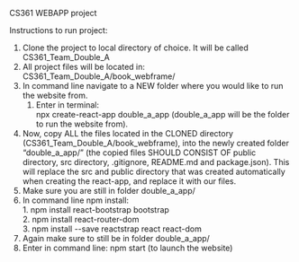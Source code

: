
CS361 WEBAPP project

Instructions to run project:
1. Clone the project to local directory of choice. It will be called CS361_Team_Double_A
2. All project files will be located in: CS361_Team_Double_A/book_webframe/
3. In command line navigate to a NEW folder where you would like to run the website from.
    1. Enter in terminal:  
       npx create-react-app double_a_app (double_a_app will be the folder to run the website from).
4. Now, copy ALL the files located in the CLONED directory (CS361_Team_Double_A/book_webframe), into the newly created folder “double_a_app/” (the copied files SHOULD CONSIST OF public directory, src directory, .gitignore, README.md and package.json). This will replace the src and public directory that was created automatically when creating the react-app, and replace it with our files.
5. Make sure you are still in folder double_a_app/
6. In command line npm install:<br>
        1. npm install react-bootstrap bootstrap <br>
        2. npm install react-router-dom <br>
        3. npm install --save reactstrap react react-dom<br>
7. Again make sure to still be in folder double_a_app/
8. Enter in command line:  npm start (to launch the website)
